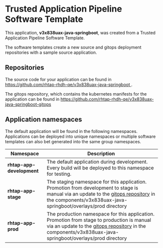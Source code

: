 # Trusted Application Pipeline Software Template

This application, **v3x838uax-java-springboot**, was created from a Trusted Application Pipeline Software Template.

The software templates create a new source and gitops deployment repositories with a sample source application. 

## Repositories

The source code for your application can be found in [https://github.com/rhtap-rhdh-qe/v3x838uax-java-springboot ](https://github.com/rhtap-rhdh-qe/v3x838uax-java-springboot ).
 
The gitops repository, which contains the kubernetes manifests for the application can be found in 
[https://github.com/rhtap-rhdh-qe/v3x838uax-java-springboot-gitops ](https://github.com/rhtap-rhdh-qe/v3x838uax-java-springboot-gitops ) 

## Application namespaces 

The default application will be found in the following namespaces. Applications can be deployed into unique namespaces or multiple software templates can also bet generated into the same group namespaces.  

|  Namespace   |  Description   |  
| -------- | -------- |   
| **rhtap-app-development** | The default application during development. Every build will be deployed to this namespace for testing. | 
| **rhtap-app-stage** | The staging namespace for this application. Promotion from development to stage is manual via an update to the [gitops repository](https://github.com/rhtap-rhdh-qe/v3x838uax-java-springboot-gitops ) in the components/v3x838uax-java-springboot/overlays/prod directory |  
| **rhtap-app-prod** | The production namespace for this application. Promotion from stage to production is manual via an update to the [gitops repository](https://github.com/rhtap-rhdh-qe/v3x838uax-java-springboot-gitops ) in the components/v3x838uax-java-springboot/overlays/prod directory | 